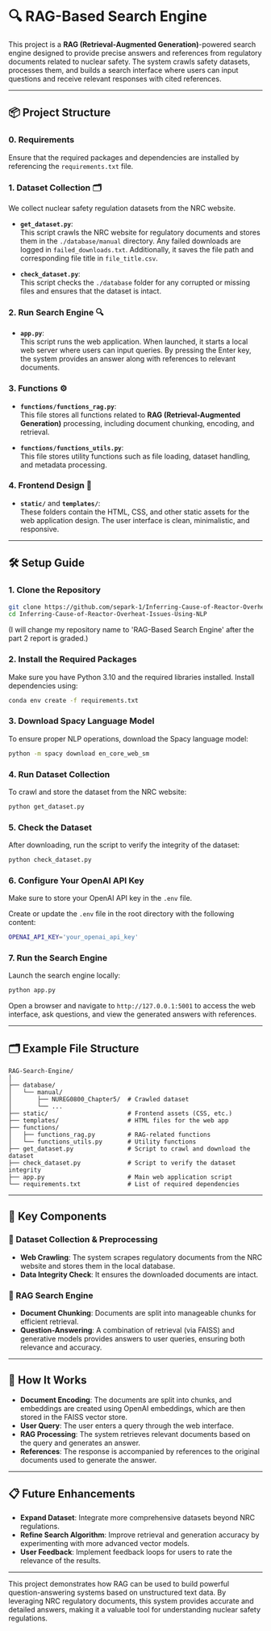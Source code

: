 
# 🔍 RAG-Based Search Engine

This project is a **RAG (Retrieval-Augmented Generation)**-powered search engine designed to provide precise answers and references from regulatory documents related to nuclear safety. The system crawls safety datasets, processes them, and builds a search interface where users can input questions and receive relevant responses with cited references.

---

## 📦 Project Structure

### 0. **Requirements**
Ensure that the required packages and dependencies are installed by referencing the `requirements.txt` file.

### 1. **Dataset Collection** 🗂️

We collect nuclear safety regulation datasets from the NRC website.

- **`get_dataset.py`**:  
   This script crawls the NRC website for regulatory documents and stores them in the `./database/manual` directory. Any failed downloads are logged in `failed_downloads.txt`. Additionally, it saves the file path and corresponding file title in `file_title.csv`.
  
- **`check_dataset.py`**:  
   This script checks the `./database` folder for any corrupted or missing files and ensures that the dataset is intact.

### 2. **Run Search Engine** 🔍

- **`app.py`**:  
   This script runs the web application. When launched, it starts a local web server where users can input queries. By pressing the Enter key, the system provides an answer along with references to relevant documents.

### 3. **Functions** ⚙️

- **`functions/functions_rag.py`**:  
   This file stores all functions related to **RAG (Retrieval-Augmented Generation)** processing, including document chunking, encoding, and retrieval.

- **`functions/functions_utils.py`**:  
   This file stores utility functions such as file loading, dataset handling, and metadata processing.

### 4. **Frontend Design** 🎨

- **`static/`** and **`templates/`**:  
   These folders contain the HTML, CSS, and other static assets for the web application design. The user interface is clean, minimalistic, and responsive.

---

## 🛠️ Setup Guide

### 1. Clone the Repository
```bash
git clone https://github.com/separk-1/Inferring-Cause-of-Reactor-Overheat-Issues-Using-NLP.git
cd Inferring-Cause-of-Reactor-Overheat-Issues-Using-NLP
```
(I will change my repository name to 'RAG-Based Search Engine' after the part 2 report is graded.)

### 2. Install the Required Packages
Make sure you have Python 3.10 and the required libraries installed. Install dependencies using:

```bash
conda env create -f requirements.txt
```

### 3. Download Spacy Language Model
To ensure proper NLP operations, download the Spacy language model:

```bash
python -m spacy download en_core_web_sm
```

### 4. Run Dataset Collection
To crawl and store the dataset from the NRC website:

```bash
python get_dataset.py
```

### 5. Check the Dataset
After downloading, run the script to verify the integrity of the dataset:

```bash
python check_dataset.py
```

### 6. Configure Your OpenAI API Key
Make sure to store your OpenAI API key in the `.env` file.

Create or update the `.env` file in the root directory with the following content:

```bash
OPENAI_API_KEY='your_openai_api_key'
```

### 7. Run the Search Engine
Launch the search engine locally:

```bash
python app.py
```

Open a browser and navigate to `http://127.0.0.1:5001` to access the web interface, ask questions, and view the generated answers with references.

---

## 🗂️ Example File Structure
```
RAG-Search-Engine/
│
├── database/
│   └── manual/
│       ├── NUREG0800_Chapter5/  # Crawled dataset
│       └── ...
├── static/                      # Frontend assets (CSS, etc.)
├── templates/                   # HTML files for the web app
├── functions/
│   ├── functions_rag.py         # RAG-related functions
│   └── functions_utils.py       # Utility functions
├── get_dataset.py               # Script to crawl and download the dataset
├── check_dataset.py             # Script to verify the dataset integrity
├── app.py                       # Main web application script
└── requirements.txt             # List of required dependencies
```

---

## 🎯 Key Components

### 🔑 Dataset Collection & Preprocessing
- **Web Crawling**: The system scrapes regulatory documents from the NRC website and stores them in the local database.
- **Data Integrity Check**: It ensures the downloaded documents are intact.

### 🔑 RAG Search Engine
- **Document Chunking**: Documents are split into manageable chunks for efficient retrieval.
- **Question-Answering**: A combination of retrieval (via FAISS) and generative models provides answers to user queries, ensuring both relevance and accuracy.

---

## 🚀 How It Works

- **Document Encoding**: The documents are split into chunks, and embeddings are created using OpenAI embeddings, which are then stored in the FAISS vector store.
- **User Query**: The user enters a query through the web interface.
- **RAG Processing**: The system retrieves relevant documents based on the query and generates an answer.
- **References**: The response is accompanied by references to the original documents used to generate the answer.

---

## 📋 Future Enhancements
- **Expand Dataset**: Integrate more comprehensive datasets beyond NRC regulations.
- **Refine Search Algorithm**: Improve retrieval and generation accuracy by experimenting with more advanced vector models.
- **User Feedback**: Implement feedback loops for users to rate the relevance of the results.

---

This project demonstrates how RAG can be used to build powerful question-answering systems based on unstructured text data. By leveraging NRC regulatory documents, this system provides accurate and detailed answers, making it a valuable tool for understanding nuclear safety regulations.
